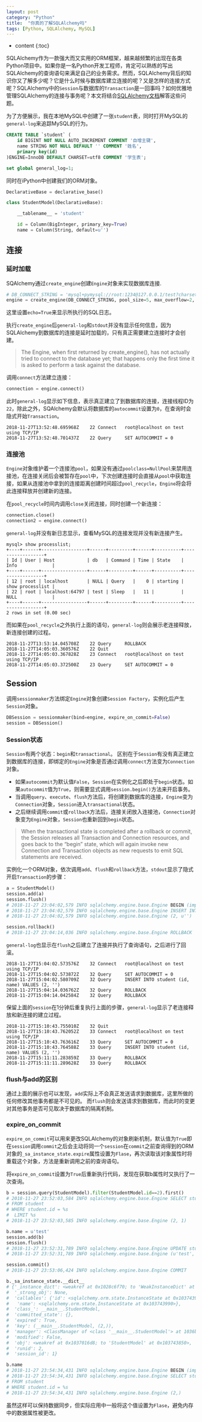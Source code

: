```yaml
---
layout: post
category: "Python"
title:  "你真的了解SQLAlchemy吗"
tags: [Python, SQLAlchemy, MySQL]
---
```


* content
{:toc}




SQLAlchemy作为一款强大而又实用的ORM框架，越来越频繁的出现在各类Python项目中。如果你是一名Python开发工程师，肯定可以熟练的写出SQLAlchemy的查询语句来满足自己的业务需求。然而，SQLAlchemy背后的知识你又了解多少呢？它是什么时候与数据库建立连接的呢？又是怎样的连接方式呢？SQLAlchemy中的`Session`与数据库的`Transaction`是一回事吗？如何优雅地管理SQLAlchemy的连接与事务呢？本文将结合[SQLAlchemy文档](https://docs.sqlalchemy.org/en/latest/orm/tutorial.html)解答这些问题。

为了方便展示，我在本地MySQL中创建了一张`student`表，同时打开MySQL的`general-log`来追踪MySQL的行为。
```sql
CREATE TABLE `student` (
    id BIGINT NOT NULL AUTO_INCREMENT COMMENT '自增主键',
    name STRING NOT NULL DEFAULT '' COMMENT '姓名',
    primary key(id)
)ENGINE=InnoDB DEFAULT CHARSET=utf8 COMMENT '学生表';

set global general_log=1;
```

同时在iPython中创建我们的ORM对象。

```python
DeclarativeBase = declarative_base()

class StudentModel(DeclarativeBase):

    __tablename__ = 'student'

    id = Column(BigInteger, primary_key=True)
    name = Column(String, default=u'')
```


## 连接

### 延时加载

SQAlchemy通过`create_engine`创建`Engine`对象来实现数据库连接.
```python
# DB_CONNECT_STRING = 'mysql+pymysql://root:1234@127.0.0.1/test?charset=utf8'
engine = create_engine(DB_CONNECT_STRING, pool_size=5, max_overflow=2, pool_recycle=60, echo=True)
```
这里设置`echo=True`来显示所执行的SQL日志。

执行`create_engine`后`general-log`和`stdout`并没有显示任何信息，因为SQLAlchemy到数据库的连接是延时加载的，只有真正需要建立连接时才会创建。

>The Engine, when first returned by create_engine(), has not actually tried to connect to the database yet; that happens only the first time it is asked to perform a task against the database.

调用`connect`方法建立连接：
```python
connection = engine.connect()
```

此时`general-log`显示如下信息，表示真正建立了到数据库的连接，连接线程ID为`22`，除此之外，SQAlchemy会默认将数据库的`autocommit`设置为`0`，在查询时会隐式开始`Transaction`。
```
2018-11-27T13:52:48.695968Z    22 Connect   root@localhost on test using TCP/IP
2018-11-27T13:52:48.701437Z    22 Query     SET AUTOCOMMIT = 0
```

### 连接池

`Engine`对象维护着一个连接池`pool`，如果没有通过`poolclass=NullPool`来禁用连接池，在连接关闭后会被暂存在`pool`中，下次创建连接时会直接从`pool`中获取连接，如果从连接池中拿到的连接距离创建时间超过`pool_recycle`，`Engine`将会将此连接释放并创建新的连接。

在`pool_recycle`时间内调用`close`关闭连接，同时创建一个新连接：
```python
connection.close()
connection2 = engine.connect()
```

`general-log`并没有新日志显示，查看MySQL的连接发现并没有新连接产生。
```
mysql> show processlist;
+----+------+-----------------+------+---------+------+----------+------------------+
| Id | User | Host            | db   | Command | Time | State    | Info             |
+----+------+-----------------+------+---------+------+----------+------------------+
| 12 | root | localhost       | NULL | Query   |    0 | starting | show processlist |
| 22 | root | localhost:64797 | test | Sleep   |   11 |          | NULL             |
+----+------+-----------------+------+---------+------+----------+------------------+
2 rows in set (0.00 sec)
```

而如果在`pool_recycle`之外执行上面的语句，`general-log`则会展示老连接释放，新连接创建的过程。

```
2018-11-27T13:53:14.045708Z    22 Query     ROLLBACK
2018-11-27T14:05:03.360576Z    22 Quit
2018-11-27T14:05:03.367828Z    23 Connect   root@localhost on test using TCP/IP
2018-11-27T14:05:03.372500Z    23 Query     SET AUTOCOMMIT = 0
```

## Session

调用`sessionmaker`方法绑定`Engine`对象创建`Session Factory`，实例化后产生`Session`对象。
```python
DBSession = sessionmaker(bind=engine, expire_on_commit=False)
session = DBSession()
```

### Session状态

`Session`有两个状态：`begin`和`transactional`。
区别在于`Session`有没有真正建立到数据库的连接，即绑定的`Engine`对象是否通过调用`connect`方法变为`Connection`对象。

- 如果`autocommit`为默认值`False`，`Session`在实例化之后即处于`begin`状态。如果`autocommit`值为`True`，则需要显式调用`session.begin()`方法来开启事务。
- 当调用`query`、`execute`、`flush`方法后，将创建到数据库的连接，`Engine`变为`Connection`对象，`Session`进入`transactional`状态。
- 之后继续调用`commit`或`rollback`方法后，连接关闭放入连接池，`Connection`对象变为`Engine`对象，`Session`也重新回到`begin`状态。

>When the transactional state is completed after a rollback or commit, the Session releases all Transaction and Connection resources, and goes back to the “begin” state, which will again invoke new Connection and Transaction objects as new requests to emit SQL statements are received.

实例化一个ORM对象，依次调用`add`、`flush`和`rollback`方法，`stdout`显示了隐式开启`Transaction`的步骤：
```python
a = StudentModel()
session.add(a)
session.flush()
# 2018-11-27 23:04:02,579 INFO sqlalchemy.engine.base.Engine BEGIN (implicit)
# 2018-11-27 23:04:02,579 INFO sqlalchemy.engine.base.Engine INSERT INTO student (id, name) VALUES (%s, %s)
# 2018-11-27 23:04:02,579 INFO sqlalchemy.engine.base.Engine (2, u'')

session.rollback()
# 2018-11-27 23:04:14,036 INFO sqlalchemy.engine.base.Engine ROLLBACK
```

`general-log`也显示在`flush`之后建立了连接并执行了查询语句，之后进行了回滚。
```
2018-11-27T15:04:02.573576Z    32 Connect   root@localhost on test using TCP/IP
2018-11-27T15:04:02.573872Z    32 Query     SET AUTOCOMMIT = 0
2018-11-27T15:04:02.580709Z    32 Query     INSERT INTO student (id, name) VALUES (2, '')
2018-11-27T15:04:14.036762Z    32 Query     ROLLBACK
2018-11-27T15:04:14.042584Z    32 Query     ROLLBACK
```

保留上面的`session`在1分钟后重复执行上面的步骤，`general-log`显示了老连接释放和新连接的建立过程。
```
2018-11-27T15:10:43.755010Z    32 Quit
2018-11-27T15:10:43.762052Z    33 Connect   root@localhost on test using TCP/IP
2018-11-27T15:10:43.763616Z    33 Query     SET AUTOCOMMIT = 0
2018-11-27T15:10:43.764588Z    33 Query     INSERT INTO student (id, name) VALUES (2, '')
2018-11-27T15:11:11.283859Z    33 Query     ROLLBACK
2018-11-27T15:11:11.289628Z    33 Query     ROLLBACK
```

### flush与add的区别

通过上面的展示也可以发现，`add`实际上不会真正发送请求到数据库，这里所做的任何修改其他事务都是不可见的。
而`flush`则会发送请求到数据库，而此时的变更对其他事务是否可见取决于数据库的隔离机制。

### expire_on_commit

`expire_on_commit`可以用来更改SQLAlchemy的对象刷新机制，默认值为`True`即在`session`调用`commit`之后会主动将同一个`session`在`commit`之前查询得到的ORM对象的`_sa_instance_state.expire`属性设置为`Flase`，再次读取该对象属性时将重载这个对象，方法是重新调用之前的查询语句。

将`expire_on_commit`设置为`True`后重新执行代码，发现在获取b属性时又执行了一次查询。
```python
b = session.query(StudentModel).filter(StudentModel.id==2).first()
# 2018-11-27 23:52:03,584 INFO sqlalchemy.engine.base.Engine SELECT student.id AS student_id, student.name AS student_name
# FROM student
# WHERE student.id = %s
#  LIMIT %s
# 2018-11-27 23:52:03,585 INFO sqlalchemy.engine.base.Engine (2, 1)

b.name = u'test'
session.add(b)
session.flush()
# 2018-11-27 23:52:31,789 INFO sqlalchemy.engine.base.Engine UPDATE student SET name=%s WHERE student.id = %s
# 2018-11-27 23:52:31,789 INFO sqlalchemy.engine.base.Engine (u'test', 2)

session.commit()
# 2018-11-27 23:53:06,424 INFO sqlalchemy.engine.base.Engine COMMIT

b._sa_instance_state.__dict__
# {'_instance_dict': <weakref at 0x1028c6f70; to 'WeakInstanceDict' at 0x1036b6050>,
#  '_strong_obj': None,
#  'callables': {'id': <sqlalchemy.orm.state.InstanceState at 0x103743990>,
#   'name': <sqlalchemy.orm.state.InstanceState at 0x103743990>},
#  'class_': __main__.StudentModel,
#  'committed_state': {},
#  'expired': True,
#  'key': (__main__.StudentModel, (2,)),
#  'manager': <ClassManager of <class '__main__.StudentModel'> at 1036b64f0>,
#  'modified': False,
#  'obj': <weakref at 0x1037016d8; to 'StudentModel' at 0x103743850>,
#  'runid': 2,
#  'session_id': 1}

b.name
# 2018-11-27 23:54:34,431 INFO sqlalchemy.engine.base.Engine BEGIN (implicit)
# 2018-11-27 23:54:34,431 INFO sqlalchemy.engine.base.Engine SELECT student.id AS student_id, student.name AS student_name
# FROM student
# WHERE student.id = %s
# 2018-11-27 23:54:34,431 INFO sqlalchemy.engine.base.Engine (2,)
```
虽然这样可以保持数据同步，但实际应用中一般将这个值设置为`Flase`，避免内存中的数据属性被更改。

